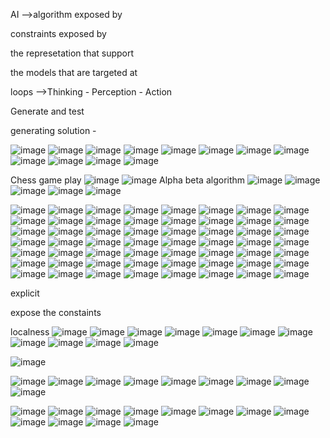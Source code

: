 AI -->algorithm exposed by

constraints exposed by

the represetation that support 

the models that are targeted at

loops -->Thinking - Perception - Action

Generate and test

generating solution -

![image](https://github.com/princit/Youtube_Cources/assets/29123911/b50f8723-2003-4d54-bc2f-9839c022a1c7)
![image](https://github.com/princit/Youtube_Cources/assets/29123911/50292496-2ac1-49fa-82c6-761b03a1fd62)
![image](https://github.com/princit/Youtube_Cources/assets/29123911/abc30c3a-47cf-4b52-bbe3-0f880cf3204d)
![image](https://github.com/princit/Youtube_Cources/assets/29123911/193f297e-005c-46b9-94d4-4392f45cc9df)
![image](https://github.com/princit/Youtube_Cources/assets/29123911/3401beb0-4fbb-4ca5-a00e-10a78057a046)
![image](https://github.com/princit/Youtube_Cources/assets/29123911/d509f652-0f6d-48f8-a0c5-ce363c8028d4)
![image](https://github.com/princit/Youtube_Cources/assets/29123911/3510477a-9650-4a7f-a789-ce224c77e111)
![image](https://github.com/princit/Youtube_Cources/assets/29123911/e39ab6d0-a93e-4aa8-898a-16af2927fde2)
![image](https://github.com/princit/Youtube_Cources/assets/29123911/b0fb2f09-b7c1-49b2-aa40-168f83274bf7)
![image](https://github.com/princit/Youtube_Cources/assets/29123911/53c2385c-7d10-438d-bf77-108380488971)
![image](https://github.com/princit/Youtube_Cources/assets/29123911/6ce082f7-77a1-465b-9553-5e822ec32361)
![image](https://github.com/princit/Youtube_Cources/assets/29123911/9c93bf96-877f-471c-a31a-a94c4604d8c8)

Chess game play
![image](https://github.com/princit/Youtube_Cources/assets/29123911/691ebdb0-2fc5-466f-9de7-82f231c640c9)
![image](https://github.com/princit/Youtube_Cources/assets/29123911/81f9a534-9119-4c03-b43a-9098ec7b7264)
Alpha beta algorithm
![image](https://github.com/princit/Youtube_Cources/assets/29123911/192add0c-c0ed-4e83-bbc6-08f01e8f9c35)
![image](https://github.com/princit/Youtube_Cources/assets/29123911/767f8ee0-f5f3-4e7a-b52d-c0cfe6554743)
![image](https://github.com/princit/Youtube_Cources/assets/29123911/c83a3d62-7429-4241-8dc7-377513a4a805)
![image](https://github.com/princit/Youtube_Cources/assets/29123911/8560361a-cc11-4cd3-b868-4a0ddd11c9fa)
![image](https://github.com/princit/Youtube_Cources/assets/29123911/29405771-acd0-48c0-b09e-58a0eacc87ec)

![image](https://github.com/princit/Youtube_Cources/assets/29123911/ed3ffa06-f8d2-4b83-abf4-66ffe03302c3)
![image](https://github.com/princit/Youtube_Cources/assets/29123911/e57b685d-bea9-43cd-a820-9f72b154f73c)
![image](https://github.com/princit/Youtube_Cources/assets/29123911/fa17847b-c7ae-4f1e-a08a-1eedcd84c815)
![image](https://github.com/princit/Youtube_Cources/assets/29123911/dd054496-7f80-412b-873c-59a9aec709d1)
![image](https://github.com/princit/Youtube_Cources/assets/29123911/5964bf8b-8d16-4e45-9f39-d4fa39d8c003)
![image](https://github.com/princit/Youtube_Cources/assets/29123911/6bef0146-0cff-4519-9327-b7791060480e)
![image](https://github.com/princit/Youtube_Cources/assets/29123911/cc193683-7081-47d8-8bf6-001e3c188bd0)
![image](https://github.com/princit/Youtube_Cources/assets/29123911/32b6b3e8-63f2-43f4-b536-f2fbe3fc0a6c)
![image](https://github.com/princit/Youtube_Cources/assets/29123911/da9035fe-7a0f-46cb-a5c7-ffc1df26a104)
![image](https://github.com/princit/Youtube_Cources/assets/29123911/fc66e62d-919b-4528-8e18-55cf7a80df85)
![image](https://github.com/princit/Youtube_Cources/assets/29123911/63bd7ad0-652f-45c2-ad73-6adf42dd1475)
![image](https://github.com/princit/Youtube_Cources/assets/29123911/80c6b26b-4310-4d9b-9779-664f25135206)
![image](https://github.com/princit/Youtube_Cources/assets/29123911/789d8154-3c5f-4a23-9ba3-bedeaa6f99ea)
![image](https://github.com/princit/Youtube_Cources/assets/29123911/ba757304-5159-4256-8262-3709a7e3d4e8)
![image](https://github.com/princit/Youtube_Cources/assets/29123911/632a9e65-c3f6-41e0-ada6-d1aaecfd6eb0)
![image](https://github.com/princit/Youtube_Cources/assets/29123911/309ddf17-138a-4998-890b-3155d2bf8869)
![image](https://github.com/princit/Youtube_Cources/assets/29123911/566d1039-95df-422d-9ec8-990fd09d84c2)
![image](https://github.com/princit/Youtube_Cources/assets/29123911/9014e48d-53ac-4a6b-a1f2-cc7359c11783)
![image](https://github.com/princit/Youtube_Cources/assets/29123911/66faa7bf-c8b8-4f3c-b122-cb3339e44aa3)
![image](https://github.com/princit/Youtube_Cources/assets/29123911/e4633cf6-1c5f-4c81-9e6c-e419af942b8a)
![image](https://github.com/princit/Youtube_Cources/assets/29123911/7b7a5c96-72df-45be-a1c2-149f9eca6bf0)
![image](https://github.com/princit/Youtube_Cources/assets/29123911/b865b7a5-e363-4cbc-9db5-2544923a4a77)
![image](https://github.com/princit/Youtube_Cources/assets/29123911/89d37f2c-9301-4fcf-88c9-7cc0c73943a9)
![image](https://github.com/princit/Youtube_Cources/assets/29123911/6a34e773-7315-41e6-a09d-0917edd45605)
![image](https://github.com/princit/Youtube_Cources/assets/29123911/0261b981-1843-48a9-83f9-bd9970b061b1)
![image](https://github.com/princit/Youtube_Cources/assets/29123911/2fa4377d-d799-4750-ba09-a42c5fb3945d)
![image](https://github.com/princit/Youtube_Cources/assets/29123911/a9bd7ced-3367-47c9-90ac-0301afaabfae)
![image](https://github.com/princit/Youtube_Cources/assets/29123911/918d3e94-a9cf-42ea-bb7b-786c80fb3cf0)
![image](https://github.com/princit/Youtube_Cources/assets/29123911/23a3a83c-cb0a-41fb-9fd7-be3b98f11245)
![image](https://github.com/princit/Youtube_Cources/assets/29123911/1519ee4f-a720-4c4c-9387-ec290a3ff917)
![image](https://github.com/princit/Youtube_Cources/assets/29123911/da9882eb-8817-49b9-8abe-c763caf64167)
![image](https://github.com/princit/Youtube_Cources/assets/29123911/8555be8a-5764-4bce-bbd2-b3fcd68c3660)
![image](https://github.com/princit/Youtube_Cources/assets/29123911/e76552ed-7afe-4606-ba92-160b37b6557c)
![image](https://github.com/princit/Youtube_Cources/assets/29123911/11adcd44-53a8-4e80-acb3-0cde7c87d413)
![image](https://github.com/princit/Youtube_Cources/assets/29123911/90ef9439-af25-423f-8c22-774066f0b459)
![image](https://github.com/princit/Youtube_Cources/assets/29123911/583d2352-63cd-4212-b95b-99d9044c7b2e)
![image](https://github.com/princit/Youtube_Cources/assets/29123911/0dd2b917-9f8a-43d6-99de-a6d385b51d4e)
![image](https://github.com/princit/Youtube_Cources/assets/29123911/ac8cb5e1-6ba7-414f-96b1-93f9f2d6cbb2)
![image](https://github.com/princit/Youtube_Cources/assets/29123911/cac4bfc9-b0e6-4af2-a29f-a4baecbeb0c9)
![image](https://github.com/princit/Youtube_Cources/assets/29123911/c5c9b918-38b5-4c69-8f2e-53e01fe7963a)
![image](https://github.com/princit/Youtube_Cources/assets/29123911/8e7c872c-abd2-496a-9777-bda8a587729a)
![image](https://github.com/princit/Youtube_Cources/assets/29123911/534f2d51-c16b-4412-b6f5-0b108af5aad0)
![image](https://github.com/princit/Youtube_Cources/assets/29123911/a1a3271e-03a6-4a3f-b2d2-22f626714b95)
![image](https://github.com/princit/Youtube_Cources/assets/29123911/d02b0185-a767-4762-bee5-f26788139fac)
![image](https://github.com/princit/Youtube_Cources/assets/29123911/6c78178c-beb3-451c-9080-b713468b0124)
![image](https://github.com/princit/Youtube_Cources/assets/29123911/14f47744-0e2d-4288-9878-d259afd3269e)
![image](https://github.com/princit/Youtube_Cources/assets/29123911/d0aa31a2-aad0-4da5-a5f7-cede384bbba8)
![image](https://github.com/princit/Youtube_Cources/assets/29123911/3a22a6bb-e19e-42d9-9f05-5faa99e72f94)
![image](https://github.com/princit/Youtube_Cources/assets/29123911/770fa7c4-4759-456b-ba5e-38cfc03721f2)
![image](https://github.com/princit/Youtube_Cources/assets/29123911/ec9ee80f-e6e7-4374-a8f1-746c392a47d9)
![image](https://github.com/princit/Youtube_Cources/assets/29123911/d2de74ac-f283-44e9-896b-e0eaf4f5f42c)
![image](https://github.com/princit/Youtube_Cources/assets/29123911/f0fa5d6d-f043-49f1-9aca-175eb1944a72)
![image](https://github.com/princit/Youtube_Cources/assets/29123911/3d24b609-bf42-40df-8b00-0b7af88145b5)
![image](https://github.com/princit/Youtube_Cources/assets/29123911/f2129077-25a8-4356-bdfb-e2e5969240bb)
![image](https://github.com/princit/Youtube_Cources/assets/29123911/86deaddd-78b1-43c4-82f9-61a650798e62)
![image](https://github.com/princit/Youtube_Cources/assets/29123911/39c476d6-91a0-4780-b2f1-6c940f4259aa)

explicit

expose the constaints

localness
![image](https://github.com/princit/Youtube_Cources/assets/29123911/1641a98e-f173-469e-b731-9b7784b3e45f)
![image](https://github.com/princit/Youtube_Cources/assets/29123911/bbcb5f87-a7f0-49c8-ac4c-ef8f201cef61)
![image](https://github.com/princit/Youtube_Cources/assets/29123911/10c1fdda-45f4-46d7-a376-47dadba13be6)
![image](https://github.com/princit/Youtube_Cources/assets/29123911/9a4a3cad-40ed-4cbc-8e72-4da8ae209d58)
![image](https://github.com/princit/Youtube_Cources/assets/29123911/58f2d9cf-12a9-429d-859f-5289346573c3)
![image](https://github.com/princit/Youtube_Cources/assets/29123911/fba53d72-443f-45be-b0a2-1ee216555a12)
![image](https://github.com/princit/Youtube_Cources/assets/29123911/2b3369ff-6d56-4a76-9a7c-eca8c97849c9)
![image](https://github.com/princit/Youtube_Cources/assets/29123911/0fcd0b7c-849d-42b9-82f4-17eff9cd76cf)
![image](https://github.com/princit/Youtube_Cources/assets/29123911/d398a7ea-35f4-49e1-83fa-ca6bb7d3439b)
![image](https://github.com/princit/Youtube_Cources/assets/29123911/ac31fe60-b871-4aba-a2f9-4e26dc636ca0)
![image](https://github.com/princit/Youtube_Cources/assets/29123911/ece33e2a-9d05-4655-a19b-3e59fc9bc7f6)

![image](https://github.com/princit/Youtube_Cources/assets/29123911/b5bb80ab-a26c-4263-96f3-f9a92f69a240)

![image](https://github.com/princit/Youtube_Cources/assets/29123911/b02e8e66-ecf2-44fe-a25a-2278de575178)
![image](https://github.com/princit/Youtube_Cources/assets/29123911/0ec83b39-395d-463d-9b31-ca94ab9207de)
![image](https://github.com/princit/Youtube_Cources/assets/29123911/62a14fdb-f696-4a0a-968c-7b40a5f78797)
![image](https://github.com/princit/Youtube_Cources/assets/29123911/34013594-7e19-4921-802b-d56279c1b29c)
![image](https://github.com/princit/Youtube_Cources/assets/29123911/2c602e6c-46df-41d1-a49a-1d04afae4199)
![image](https://github.com/princit/Youtube_Cources/assets/29123911/74b549d0-ad51-42f2-9d8d-8744232a47a4)
![image](https://github.com/princit/Youtube_Cources/assets/29123911/c48d12b8-2b7a-47c3-a395-eb9004087215)
![image](https://github.com/princit/Youtube_Cources/assets/29123911/5e8b9d45-aae1-449b-b8a7-3dc3e779d4bd)
![image](https://github.com/princit/Youtube_Cources/assets/29123911/103589fd-af75-4b94-bb54-0c97024f41c3)

![image](https://github.com/princit/Youtube_Cources/assets/29123911/24ce8c0d-8e38-47ba-9985-cf1822a5b05b)
![image](https://github.com/princit/Youtube_Cources/assets/29123911/96d9f26d-2b10-410b-84bd-79b6de8f7fd0)
![image](https://github.com/princit/Youtube_Cources/assets/29123911/9baeb2fc-198e-4b22-8f47-833b3a7b2458)
![image](https://github.com/princit/Youtube_Cources/assets/29123911/cfbc613d-8ab6-4484-9f08-7f10b0365fa9)
![image](https://github.com/princit/Youtube_Cources/assets/29123911/6598feb6-e6bf-4c2b-864d-ce30adb5e4d4)
![image](https://github.com/princit/Youtube_Cources/assets/29123911/8d2f60e9-9f32-4d18-b6ab-e69f70495852)
![image](https://github.com/princit/Youtube_Cources/assets/29123911/b0afccbd-ba0d-4cfb-a635-bb0b9f3e83e3)
![image](https://github.com/princit/Youtube_Cources/assets/29123911/7376d829-6ba9-42cb-8d9f-a2475398005c)
![image](https://github.com/princit/Youtube_Cources/assets/29123911/0123e549-5b33-43b1-a5ee-577e11801108)
![image](https://github.com/princit/Youtube_Cources/assets/29123911/2cecec3c-f688-4a44-910f-208ecb9afaa7)
![image](https://github.com/princit/Youtube_Cources/assets/29123911/d85d3ebf-2c28-4d20-bad4-4e2c0b3334d2)
![image](https://github.com/princit/Youtube_Cources/assets/29123911/97962a43-4ffc-4d74-9a84-057316fabafc)

















